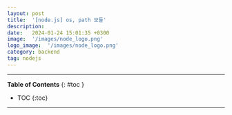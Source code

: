 ```yaml
---
layout: post
title:  '[node.js] os, path 모듈'
description: 
date:   2024-01-24 15:01:35 +0300
image:  '/images/node_logo.png'
logo_image:  '/images/node_logo.png'
category: backend
tag: nodejs
---
```

---

**Table of Contents**
{: #toc }
*  TOC
{:toc}

---

